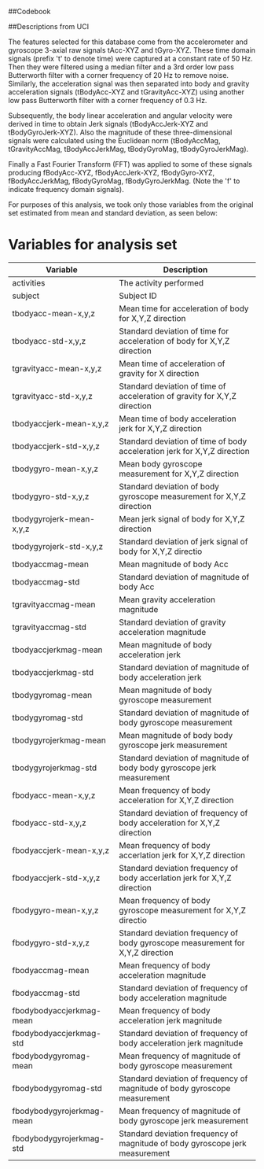 ##Codebook

##Descriptions from UCI

The features selected for this database come from the accelerometer and gyroscope 3-axial raw signals tAcc-XYZ and tGyro-XYZ. These time domain signals (prefix 't' to denote time) were captured at a constant rate of 50 Hz. Then they were filtered using a median filter and a 3rd order low pass Butterworth filter with a corner frequency of 20 Hz to remove noise. Similarly, the acceleration signal was then separated into body and gravity acceleration signals (tBodyAcc-XYZ and tGravityAcc-XYZ) using another low pass Butterworth filter with a corner frequency of 0.3 Hz. 

Subsequently, the body linear acceleration and angular velocity were derived in time to obtain Jerk signals (tBodyAccJerk-XYZ and tBodyGyroJerk-XYZ). Also the magnitude of these three-dimensional signals were calculated using the Euclidean norm (tBodyAccMag, tGravityAccMag, tBodyAccJerkMag, tBodyGyroMag, tBodyGyroJerkMag). 

Finally a Fast Fourier Transform (FFT) was applied to some of these signals producing fBodyAcc-XYZ, fBodyAccJerk-XYZ, fBodyGyro-XYZ, fBodyAccJerkMag, fBodyGyroMag, fBodyGyroJerkMag. (Note the 'f' to indicate frequency domain signals). 


For purposes of this analysis, we took only those variables from the original set estimated from mean and standard deviation, as seen below:



# Variables for analysis set


| Variable | Description
-----------|-------------
| activities | The activity performed
| subject | Subject ID
| tbodyacc-mean-x,y,z | Mean time for acceleration of body for X,Y,Z direction
| tbodyacc-std-x,y,z | Standard deviation of time for acceleration of body for X,Y,Z direction
| tgravityacc-mean-x,y,z | Mean time of acceleration of gravity for X direction
| tgravityacc-std-x,y,z | Standard deviation of time of acceleration of gravity for X,Y,Z direction
| tbodyaccjerk-mean-x,y,z | Mean time of body acceleration jerk for X,Y,Z direction
| tbodyaccjerk-std-x,y,z | Standard deviation of time of body acceleration jerk for X,Y,Z direction
| tbodygyro-mean-x,y,z | Mean body gyroscope measurement for X,Y,Z direction
| tbodygyro-std-x,y,z | Standard deviation of body gyroscope measurement for X,Y,Z direction
| tbodygyrojerk-mean-x,y,z | Mean jerk signal of body for X,Y,Z direction
| tbodygyrojerk-std-x,y,z | Standard deviation of jerk signal of body for X,Y,Z directio
| tbodyaccmag-mean | Mean magnitude of body Acc
| tbodyaccmag-std | Standard deviation of magnitude of body Acc
| tgravityaccmag-mean | Mean gravity acceleration magnitude
| tgravityaccmag-std | Standard deviation of gravity acceleration magnitude
| tbodyaccjerkmag-mean | Mean magnitude of body acceleration jerk
| tbodyaccjerkmag-std | Standard deviation of magnitude of body acceleration jerk
| tbodygyromag-mean | Mean magnitude of body gyroscope measurement
| tbodygyromag-std | Standard deviation of magnitude of body gyroscope measurement
| tbodygyrojerkmag-mean | Mean magnitude of body body gyroscope jerk measurement
| tbodygyrojerkmag-std | Standard deviation of magnitude of body body gyroscope jerk measurement
| fbodyacc-mean-x,y,z | Mean frequency of body acceleration for X,Y,Z direction
| fbodyacc-std-x,y,z | Standard deviation of frequency of body acceleration for X,Y,Z direction
| fbodyaccjerk-mean-x,y,z | Mean frequency of body accerlation jerk for X,Y,Z direction
| fbodyaccjerk-std-x,y,z | Standard deviation frequency of body accerlation jerk for X,Y,Z direction
| fbodygyro-mean-x,y,z | Mean frequency of body gyroscope measurement for X,Y,Z directio
| fbodygyro-std-x,y,z | Standard deviation frequency of body gyroscope measurement for X,Y,Z direction
| fbodyaccmag-mean | Mean frequency of body acceleration magnitude
| fbodyaccmag-std | Standard deviation of frequency of body acceleration magnitude
| fbodybodyaccjerkmag-mean | Mean frequency of body acceleration jerk magnitude
| fbodybodyaccjerkmag-std | Standard deviation of frequency of body acceleration jerk magnitude
| fbodybodygyromag-mean | Mean frequency of magnitude of body gyroscope measurement
| fbodybodygyromag-std | Standard deviation of frequency of magnitude of body gyroscope measurement
| fbodybodygyrojerkmag-mean | Mean frequency of magnitude of body gyroscope jerk measurement
| fbodybodygyrojerkmag-std | Standard deviation frequency of magnitude of body gyroscope jerk measurement
